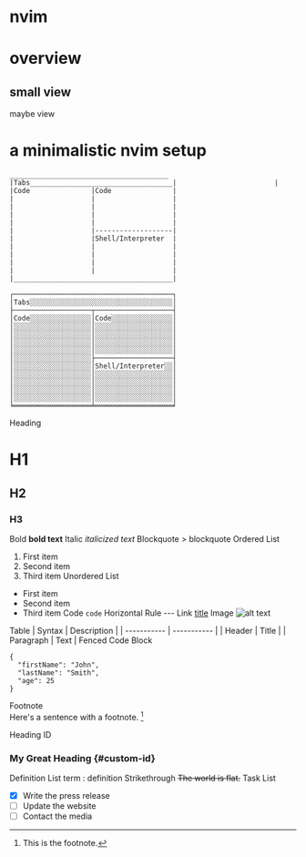 # nvim
overview
========
small view
----------
maybe view

a minimalistic nvim setup
=========================
 ```
 _______________________________________ 
|Tabs___________________________________|                        |
|Code               |Code               |
|                   |                   |
|                   |                   |
|                   |                   |
|                   |                   |
|                   |-------------------|
|                   |Shell/Interpreter  |
|                   |                   |
|                   |                   |
|                   |                   |
|                   |                   |
|_______________________________________|

┌───────────────────────────────────────┐
│Tabs░░░░░░░░░░░░░░░░░░░░░░░░░░░░░░░░░░░│
├───────────────────┬───────────────────┤
│Code░░░░░░░░░░░░░░░│Code░░░░░░░░░░░░░░░│
│░░░░░░░░░░░░░░░░░░░│░░░░░░░░░░░░░░░░░░░│
│░░░░░░░░░░░░░░░░░░░│░░░░░░░░░░░░░░░░░░░│
│░░░░░░░░░░░░░░░░░░░│░░░░░░░░░░░░░░░░░░░│
│░░░░░░░░░░░░░░░░░░░│░░░░░░░░░░░░░░░░░░░│
│░░░░░░░░░░░░░░░░░░░├───────────────────┤
│░░░░░░░░░░░░░░░░░░░│Shell/Interpreter░░│
│░░░░░░░░░░░░░░░░░░░│░░░░░░░░░░░░░░░░░░░│
│░░░░░░░░░░░░░░░░░░░│░░░░░░░░░░░░░░░░░░░│
│░░░░░░░░░░░░░░░░░░░│░░░░░░░░░░░░░░░░░░░│
│░░░░░░░░░░░░░░░░░░░│░░░░░░░░░░░░░░░░░░░│
╘═══════════════════╧═══════════════════╛

```
Heading
  # H1
  ## H2
  ### H3
Bold	**bold text**
Italic	*italicized text*
Blockquote	> blockquote
Ordered List
  1. First item
  2. Second item
  3. Third item
Unordered List	
  - First item
  - Second item
  - Third item
Code	`code`
Horizontal Rule	---
Link	[title](https://www.example.com)
Image	![alt text](image.jpg)

Table
  | Syntax | Description |
  | ----------- | ----------- |
  | Header | Title |
  | Paragraph | Text |
Fenced Code Block
  ```
  {
    "firstName": "John",
    "lastName": "Smith",
    "age": 25
  }
  ```
Footnote	
  Here's a sentence with a footnote. [^1]
  [^1]: This is the footnote.

Heading ID
  ### My Great Heading {#custom-id}
Definition List
  term
  : definition
Strikethrough	~~The world is flat.~~
Task List
  - [x] Write the press release
  - [ ] Update the website
  - [ ] Contact the media 
